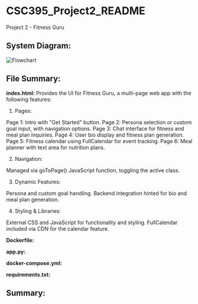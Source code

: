 # CSC395_Project2_README
Project 2 - Fitness Guru



## System Diagram:

![Flowchart](https://github.com/user-attachments/assets/4a78d0b5-6ce7-417f-aa19-1bdf990de4aa)


## File Summary:


**index.html:**
Provides the UI for Fitness Guru, a multi-page web app with the following features:

1.  Pages:

Page 1: Intro with "Get Started" button.
Page 2: Persona selection or custom goal input, with navigation options.
Page 3: Chat interface for fitness and meal plan inquiries.
Page 4: User bio display and fitness plan generation.
Page 5: Fitness calendar using FullCalendar for event tracking.
Page 6: Meal planner with text area for nutrition plans.


2.  Navigation:

Managed via goToPage() JavaScript function, toggling the active class.


3.  Dynamic Features:

Persona and custom goal handling.
Backend integration hinted for bio and meal plan generation.

4.  Styling & Libraries:

External CSS and JavaScript for functionality and styling.
FullCalendar included via CDN for the calendar feature.

**Dockerfile:**


**app.py:**


**docker-compose.yml:**


**requirements.txt:**


## Summary:





